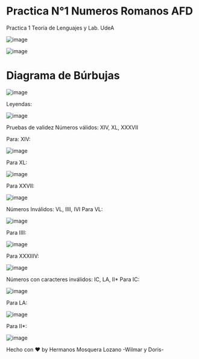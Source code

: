 # Practica N°1 Numeros Romanos AFD

Practica 1 Teoría de Lenguajes y Lab. UdeA

![image](https://user-images.githubusercontent.com/97240171/179436219-61f72c47-1a61-4c52-9f95-152c637b8906.png)


 ![image](https://user-images.githubusercontent.com/97240171/179436088-c4811939-c648-4293-a7ee-4573f7cce000.png)


# Diagrama de Búrbujas

![image](https://user-images.githubusercontent.com/97240171/179435271-433ee8e8-e69c-4b7b-ad65-4110d628a143.png)

Leyendas:

![image](https://user-images.githubusercontent.com/97240171/179435304-d88accc1-ce23-4142-a4b0-87485f6d8d4a.png)

Pruebas de validez
Números válidos: XIV, XL, XXXVII

Para: XIV:

![image](https://user-images.githubusercontent.com/97240171/179435327-d6d08de1-3384-4b89-97a2-640a52fdf959.png)

Para XL:

![image](https://user-images.githubusercontent.com/97240171/179435346-9586a8fd-4d6d-4f0a-b71d-750cddade07a.png)

Para XXVII:

![image](https://user-images.githubusercontent.com/97240171/179435357-bb41b404-5611-4972-a2ba-d409b6530f04.png)


Números Inválidos: VL, IIII, IVI
Para VL:

![image](https://user-images.githubusercontent.com/97240171/179435373-6bc5c8cb-0cb9-4c20-bbbb-4a68813646e1.png)

Para IIII:

![image](https://user-images.githubusercontent.com/97240171/179435387-23d6e840-e4cd-431f-a3a2-3e65d3836190.png)

Para XXXIIIV:

![image](https://user-images.githubusercontent.com/97240171/179435404-11ee00b1-6712-4848-8fdd-088ebf17ccaf.png)

Números con caracteres inválidos: IC, LA, II*
Para IC:

![image](https://user-images.githubusercontent.com/97240171/179435411-cfbcbf39-d1c2-4d96-94d2-c37d1e5d9b98.png)

Para LA:

![image](https://user-images.githubusercontent.com/97240171/179435427-26ea1fd2-892a-46e8-b163-6a3482b4f8e3.png)

Para II*:

![image](https://user-images.githubusercontent.com/97240171/179435435-4fc7c75b-4429-4f09-97a7-f7273c962853.png)

Hecho con ❤️  by Hermanos Mosquera Lozano -Wilmar y Doris-

